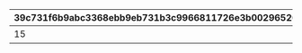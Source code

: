 |39c731f6b9abc3368ebb9eb731b3c9966811726e3b00296520d496561b562d24|c2991633ec2304fd7221cde4b2b17ec584328fcfe79ae92ca13747e1cf8bcaf7|b6100e1bf7187229cf458e76e05debdb7d162afd26119723df21a84ec681a055|b2122aca528e2b547314ae4e798996cb70c99e4def3094b1926b841e8d15b9fa|9af47ccf134db5078a14794cf87f3bae08ccb24368a6b866487b01d918782b20|3d7466881bf901d0f95a149f1e7563cd1873b3fbe83025bcac033dfb913106ca|be2f3a20bc34a785f596a3e683e2f98498159fa72d09bd38b7dfb049414012c8|95ec0299803d625dd31a6315533528e2f3984cf8fc26a541a8d036dcdc3d74dd|56ca91bdb98bab4345ff65c1291b8d511e9a8101f43e5dd38589dcdf3ffa7281|b4b48e31323b6ed09c9f07e9152cbb02cb6e092a6fda57d03e275c4d3901a4e0|08fb1fc17107376895cb3dcf12978f86a01596704e227df5d418bd9e971cece4|24fcf52afe7e1b32b3b5b020ae66e9fb0fa3a6007f6c46990397102863a6f3b2|300e8be7e2845e49fe0462090e54ed5d42a2520a2bfaa0c0309702b361b89dec|af039ca8866bcefaef82222f8feb4d81c497a7e2b699068586540520efb1b172|5d8d51181a6b049c4bf66233b5ec06b94316dd5bb7c73b234b4cdea8718338b1|5e2781c70181a6523ac73709e732c032b767d2f8426ea51e319c9640f619765a|3d751dd1ec1b851d0b47aa9a30039d1221c8690c9d4de86e1fa1b3dcd10bc930|94ca7eb62fba4f89307d11333efd15d106c5d45b591b4a00502cc50de34aade0|9b3fd2d2f8fda4e249aa3b54e64ca847a1dd89921dc1a6a6966b87ec66fa65ea|
| --- | --- | --- | --- | --- | --- | --- | --- | --- | --- | --- | --- | --- | --- | --- | --- | --- | --- | --- |
|15|200000|7|0|0|1|0|0|0|0|0|0|0|二人のお手伝いの合計で200000pt獲得しよう|0|0|0|0|1113|
